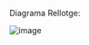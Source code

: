 Diagrama Rellotge:

![image](https://github.com/albert1413/M5_UML/assets/145456779/e19f341a-13fb-4a3e-952c-776c431ffd52)

